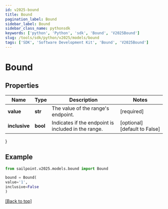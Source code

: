 ```yaml
---
id: v2025-bound
title: Bound
pagination_label: Bound
sidebar_label: Bound
sidebar_class_name: pythonsdk
keywords: ['python', 'Python', 'sdk', 'Bound', 'V2025Bound'] 
slug: /tools/sdk/python/v2025/models/bound
tags: ['SDK', 'Software Development Kit', 'Bound', 'V2025Bound']
---
```


# Bound


## Properties

Name | Type | Description | Notes
------------ | ------------- | ------------- | -------------
**value** | **str** | The value of the range's endpoint. | [required]
**inclusive** | **bool** | Indicates if the endpoint is included in the range. | [optional] [default to False]
}

## Example

```python
from sailpoint.v2025.models.bound import Bound

bound = Bound(
value='1',
inclusive=False
)

```
[[Back to top]](#) 

